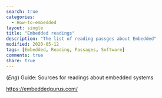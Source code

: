 ```yaml
---
search: true
categories: 
  - How-to-embedded
layout: single
title: "Embedded readings"
description: "The list of reading passges about Embedded"
modified: 2020-05-12
tags: [Embedded, Reading, Passages, Software]
comments: true
share: true
---
```

(*Eng*) Guide: Sources for readings about embedded systems  

https://embeddedgurus.com/  
